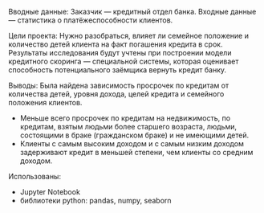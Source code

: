 Вводные данные: 
Заказчик — кредитный отдел банка. 
Входные данные — статистика о платёжеспособности клиентов.

Цели проекта: 
Нужно разобраться, влияет ли семейное положение и количество детей клиента на факт погашения кредита в срок. 
Результаты исследования будут учтены при построении модели кредитного скоринга — специальной системы, которая оценивает способность потенциального заёмщика вернуть кредит банку.

Выводы: 
Была найдена зависимость просрочек по кредитам от количества детей, уровня дохода, целей кредита и семейного положения клиентов.
- Меньше всего просрочек по кредитам на недвижимость, по кредитам, взятым людьми более старшего возраста, людьми, состоящими в браке (гражданском браке) и не имеющими детей.
- Клиенты с самым высоким доходом и с самым низким доходом задерживают кредит в меньшей степени, чем клиенты со средним доходом.

Использованы: 
- Jupyter Notebook
- библиотеки python: pandas, numpy, seaborn